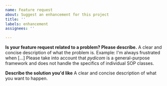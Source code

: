 ```yaml
---
name: Feature request
about: Suggest an enhancement for this project
title: ''
labels: enhancement
assignees: ''

---
```


**Is your feature request related to a problem? Please describe.**
A clear and concise description of what the problem is. Example: I'm always frustrated when [...]
Please take into account that *pydicom* is a general-purpose framework and
does not handle the specifics of individual SOP classes.

**Describe the solution you'd like**
A clear and concise description of what you want to happen.

